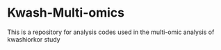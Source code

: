 # Kwash-Multi-omics
This is a repository for analysis codes used in the multi-omic analysis of kwashiorkor study

